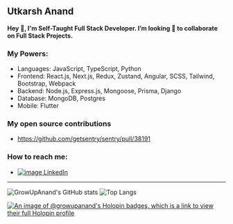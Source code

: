 ## Utkarsh Anand
**Hey 👋, I'm Self-Taught Full Stack Developer. I’m looking 👀  to collaborate on Full Stack Projects.**

### My Powers:
- Languages: JavaScript, TypeScript, Python
- Frontend: React.js, Next.js, Redux, Zustand, Angular, SCSS, Tailwind, Bootstrap, Webpack 
- Backend: Node.js, Express.js, Mongoose, Prisma, Django
- Database: MongoDB, Postgres
- Mobile: Flutter

### My open source contributions
- https://github.com/getsentry/sentry/pull/38191

### How to reach me:
- [![image](https://icons.getbootstrap.com/assets/icons/linkedin.svg) LinkedIn](https://www.linkedin.com/in/utkarshanand93)


-------------
![GrowUpAnand's GitHub stats](https://github-readme-stats.vercel.app/api?username=growupanand&show_icons=true&count_private=true&hide_border=true&show_owner=true&include_all_commits=true&layout=compact) 
![Top Langs](https://github-readme-stats.vercel.app/api/top-langs/?username=growupanand&count_private=true&hide_border=true&layout=compact)


[![An image of @growupanand's Holopin badges, which is a link to view their full Holopin profile](https://holopin.me/growupanand)](https://holopin.io/@growupanand)
